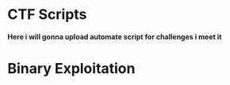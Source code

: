 # CTF Scripts

<h4>Here i will gonna upload automate script for challenges i meet it</h4>

# Binary Exploitation

